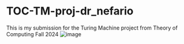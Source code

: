 # TOC-TM-proj-dr_nefario
This is my submission for the Turing Machine project from Theory of Computing Fall 2024
![image](https://github.com/user-attachments/assets/8740998f-c3cb-4d64-a5d6-f70c3ebe6dd4)

